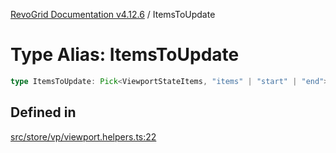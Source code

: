 [RevoGrid Documentation v4.12.6](README.md) / ItemsToUpdate

# Type Alias: ItemsToUpdate

```ts
type ItemsToUpdate: Pick<ViewportStateItems, "items" | "start" | "end">;
```

## Defined in

[src/store/vp/viewport.helpers.ts:22](https://github.com/revolist/revogrid/blob/293c9e1b6198b802a0690dc2e0b9faebd722e77f/src/store/vp/viewport.helpers.ts#L22)
